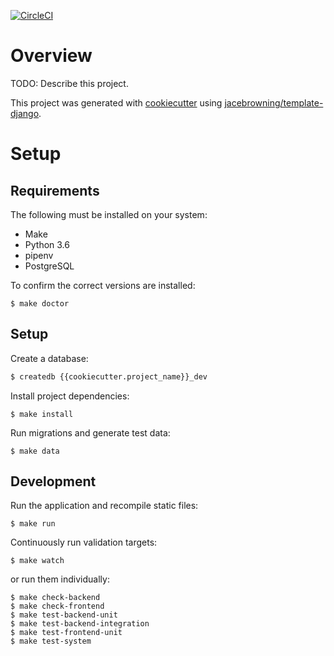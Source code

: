 [![CircleCI](https://circleci.com/gh/{{cookiecutter.github_username}}/{{cookiecutter.github_repo}}.svg?style=svg)](https://circleci.com/gh/{{cookiecutter.github_username}}/{{cookiecutter.github_repo}})

# Overview

TODO: Describe this project.

This project was generated with [cookiecutter](https://github.com/audreyr/cookiecutter) using [jacebrowning/template-django](https://github.com/jacebrowning/template-django).

# Setup

## Requirements

The following must be installed on your system:

- Make
- Python 3.6
- pipenv
- PostgreSQL

To confirm the correct versions are installed:

```
$ make doctor
```

## Setup

Create a database:

```sh
$ createdb {{cookiecutter.project_name}}_dev
```

Install project dependencies:

```
$ make install
```

Run migrations and generate test data:

```
$ make data
```

## Development

Run the application and recompile static files:

```
$ make run
```

Continuously run validation targets:

```
$ make watch
```

or run them individually:

```
$ make check-backend
$ make check-frontend
$ make test-backend-unit
$ make test-backend-integration
$ make test-frontend-unit
$ make test-system
```
